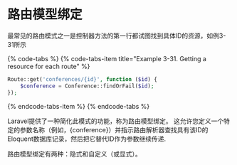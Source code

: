 # 路由模型绑定

最常见的路由模式之一是控制器方法的第一行都试图找到具体ID的资源，如例3-31所示

{% code-tabs %}
{% code-tabs-item title="Example 3-31. Getting a resource for each route" %}
```php
Route::get('conferences/{id}', function ($id) { 
    $conference = Conference::findOrFail($id);
});
```
{% endcode-tabs-item %}
{% endcode-tabs %}

Laravel提供了一种简化此模式的功能，称为路由模型绑定。 这允许您定义一个特定的参数名称（例如，{conference}）并指示路由解析器查找具有该ID的Eloquent数据库记录，然后把它替代ID作为参数继续传递.

路由模型绑定有两种：隐式和自定义（或显式）。



